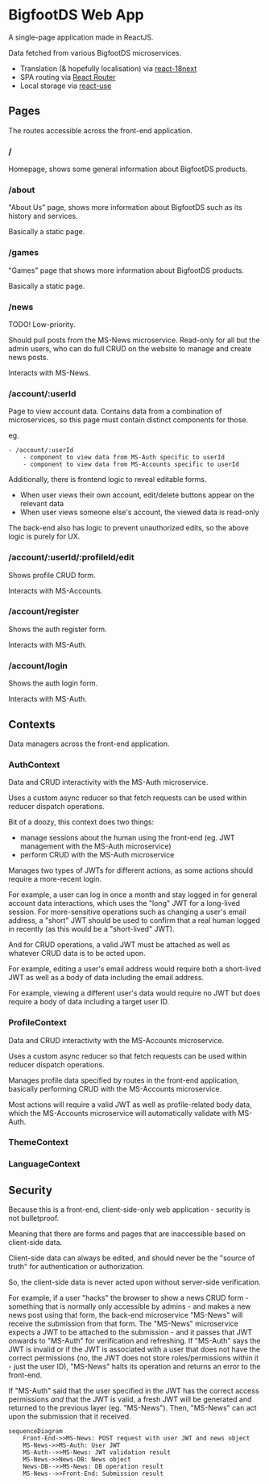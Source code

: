 # BigfootDS Web App

A single-page application made in ReactJS.

Data fetched from various BigfootDS microservices.

- Translation (& hopefully localisation) via [react-18next](https://react.i18next.com/guides/quick-start)
- SPA routing via [React Router](https://reactrouter.com/en/main/start/tutorial)
- Local storage via [react-use](https://github.com/streamich/react-use)

## Pages

The routes accessible across the front-end application.

### /

Homepage, shows some general information about BigfootDS products.


### /about

"About Us" page, shows more information about BigfootDS such as its history and services.

Basically a static page.


### /games

"Games" page that shows more information about BigfootDS products.

Basically a static page.


### /news

TODO! Low-priority.

Should pull posts from the MS-News microservice.
Read-only for all but the admin users, who can do full CRUD on the website to manage and create news posts.

Interacts with MS-News.


### /account/:userId

Page to view account data.
Contains data from a combination of microservices, so this page must contain distinct components for those.

eg.
```
- /account/:userId
	- component to view data from MS-Auth specific to userId
	- component to view data from MS-Accounts specific to userId
```
Additionally, there is frontend logic to reveal editable forms.

- When user views their own account, edit/delete buttons appear on the relevant data
- When user views someone else's account, the viewed data is read-only

The back-end also has logic to prevent unauthorized edits, so the above logic is purely for UX.

### /account/:userId/:profileId/edit

Shows profile CRUD form.

Interacts with MS-Accounts.


### /account/register

Shows the auth register form.

Interacts with MS-Auth.


### /account/login

Shows the auth login form.

Interacts with MS-Auth.



## Contexts

Data managers across the front-end application.

### AuthContext

Data and CRUD interactivity with the MS-Auth microservice.

Uses a custom async reducer so that fetch requests can be used within reducer dispatch operations.

Bit of a doozy, this context does two things:

- manage sessions about the human using the front-end (eg. JWT management with the MS-Auth microservice)
- perform CRUD with the MS-Auth microservice

Manages two types of JWTs for different actions, as some actions should require a more-recent login.

For example, a user can log in once a month and stay logged in for general account data interactions, which uses the "long" JWT for a long-lived session. For more-sensitive operations such as changing a user's email address, a "short" JWT should be used to confirm that a real human logged in recently (as this would be a "short-lived" JWT).

And for CRUD operations, a valid JWT must be attached as well as whatever CRUD data is to be acted upon. 

For example, editing a user's email address would require both a short-lived JWT as well as a body of data including the email address.

For example, viewing a different user's data would require no JWT but does require a body of data including a target user ID.

### ProfileContext

Data and CRUD interactivity with the MS-Accounts microservice.

Uses a custom async reducer so that fetch requests can be used within reducer dispatch operations.

Manages profile data specified by routes in the front-end application, basically performing CRUD with the MS-Accounts microservice.

Most actions will require a valid JWT as well as profile-related body data, which the MS-Accounts microservice will automatically validate with MS-Auth.



### ThemeContext


### LanguageContext



## Security

Because this is a front-end, client-side-only web application - security is not bulletproof.

Meaning that there are forms and pages that are inaccessible based on client-side data.

Client-side data can always be edited, and should never be the "source of truth" for authentication or authorization.

So, the client-side data is never acted upon without server-side verification. 

For example, if a user "hacks" the browser to show a news CRUD form - something that is normally only accessible by admins - and makes a new news post using that form, the back-end microservice "MS-News" will receive the submission from that form. The "MS-News" microservice expects a JWT to be attached to the submission - and it passes that JWT onwards to "MS-Auth" for verification and refreshing. If "MS-Auth" says the JWT is invalid or if the JWT is associated with a user that does not have the correct permissions (no, the JWT does not store roles/permissions within it - just the user ID), "MS-News" halts its operation and returns an error to the front-end.

If "MS-Auth" said that the user specified in the JWT has the correct access permissions _and_ that the JWT is valid, a fresh JWT will be generated and returned to the previous layer (eg. "MS-News"). Then, "MS-News" can act upon the submission that it received.


```mermaid
sequenceDiagram
	Front-End->>MS-News: POST request with user JWT and news object
	MS-News->>MS-Auth: User JWT
	MS-Auth-->>MS-News: JWT validation result
	MS-News->>News-DB: News object
	News-DB-->>MS-News: DB operation result
	MS-News-->>Front-End: Submission result
```